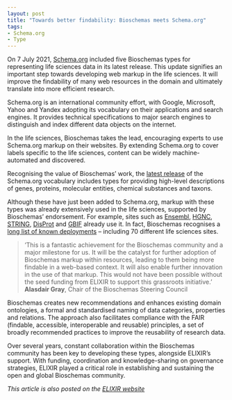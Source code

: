 ```yaml
---
layout: post
title: "Towards better findability: Bioschemas meets Schema.org"
tags:
- Schema.org
- Type
---
```

On 7 July 2021, [Schema.org](https://schema.org) included five Bioschemas types for representing life sciences data in its latest release. This update signifies an important step towards developing web markup in the life sciences. It will improve the findability of many web resources in the domain and ultimately translate into more efficient research.

Schema.org is an international community effort, with Google, Microsoft, Yahoo and Yandex adopting its vocabulary on their applications and search engines. It provides technical specifications to major search engines to distinguish and index different data objects on the internet.

In the life sciences, Bioschemas takes the lead, encouraging experts to use Schema.org markup on their websites. By extending Schema.org to cover labels specific to the life sciences, content can be widely machine-automated and discovered.

Recognising the value of Bioschemas’ work, the [latest release](https://schema.org/docs/releases.html#v13.0) of the Schema.org vocabulary includes types for providing high-level descriptions of genes, proteins, molecular entities, chemical substances and taxons.

Although these have just been added to Schema.org, markup with these types was already extensively used in the life sciences, supported by Bioschemas’ endorsement. For example, sites such as [Ensembl](http://www.ensembl.org/), [HGNC](http://www.genenames.org/), [STRING](https://string-db.org/), [DisProt](https://disprot.org/) and [GBIF](https://www.gbif.org/) already use it. In fact, Bioschemas recognises a [long list of known deployments](/liveDeploys/) – including 70 different life sciences sites.

> ‘This is a fantastic achievement for the Bioschemas community and a major milestone for us. It will be the catalyst for further adoption of Bioschemas markup within resources, leading to them being more findable in a web-based context. It will also enable further innovation in the use of that markup. This would not have been possible without the seed funding from ELIXIR to support this grassroots initiative.’  
__Alasdair Gray__, Chair of the Bioschemas Steering Council

Bioschemas creates new recommendations and enhances existing domain ontologies, a formal and standardised naming of data categories, properties and relations. The approach also facilitates compliance with the FAIR (findable, accessible, interoperable and reusable) principles, a set of broadly recommended practices to improve the reusability of research data.

Over several years, constant collaboration within the Bioschemas community has been key to developing these types, alongside ELIXIR’s support. With funding, coordination and knowledge-sharing on governance strategies, ELIXIR played a critical role in establishing and sustaining the open and global Bioschemas community.

_This article is also posted on the [ELIXIR website](https://elixir-europe.org/news/towards-better-findability-bioschemas-meets-schemaorg)_
